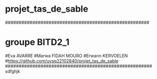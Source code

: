 # projet_tas_de_sable

#####################################################
# groupe BITD2_1
#Eva AVARRE
#Marwa FIDAH MOURO
#Erwann KERVOELEN
#https://github.com/uvsq22102840/projet_tas_de_sable
######################################################
sdfghjk